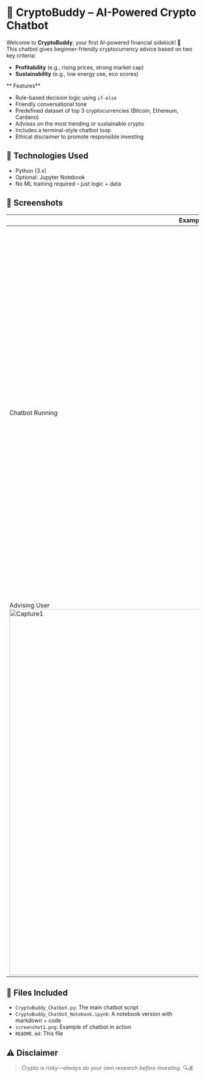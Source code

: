 # 🤖 CryptoBuddy – AI-Powered Crypto Chatbot

Welcome to **CryptoBuddy**, your first AI-powered financial sidekick! 🌟  
This chatbot gives beginner-friendly cryptocurrency advice based on two key criteria:
- **Profitability** (e.g., rising prices, strong market cap)
- **Sustainability** (e.g., low energy use, eco scores)

** Features**

- Rule-based decision logic using `if-else`
- Friendly conversational tone
- Predefined dataset of top 3 cryptocurrencies (Bitcoin, Ethereum, Cardano)
- Advises on the most trending or sustainable crypto
- Includes a terminal-style chatbot loop
- Ethical disclaimer to promote responsible investing

## 🧠 Technologies Used

- Python (3.x)
- Optional: Jupyter Notebook
- No ML training required – just logic + data


## 📸 Screenshots

| Example | Screenshot |
|--------|------------|
| Chatbot Running | ![screen<img width="953" alt="Capture" src="https://github.com/user-attachments/assets/dbb2eb67-4bba-4dd5-8713-3e173f1b5524" />|
| Advising User <img width="956" alt="Capture1" src="https://github.com/user-attachments/assets/30617edc-8c4f-44ad-b9b1-1b393f1c6aa0" />



## 📂 Files Included

- `CryptoBuddy_Chatbot.py`: The main chatbot script  
- `CryptoBuddy_Chatbot_Notebook.ipynb`: A notebook version with markdown + code  
- `screenshot1.png`: Example of chatbot in action  
- `README.md`: This file


## ⚠️ Disclaimer

> *Crypto is risky—always do your own research before investing.* 🔍💰

